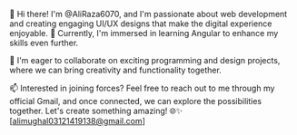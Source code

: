 👋 Hi there! I'm @AliRaza6070, and I'm passionate about web development and creating engaging UI/UX designs that make the digital experience enjoyable. 🚀 Currently, I'm immersed in learning Angular to enhance my skills even further.

💞️ I'm eager to collaborate on exciting programming and design projects, where we can bring creativity and functionality together.

📫 Interested in joining forces? Feel free to reach out to me through my official Gmail, and once connected, we can explore the possibilities together. Let's create something amazing! 🌐✨
[alimughal03121419138@gmail.com]
<!---
AliRaza6070/AliRaza6070 is a ✨ special ✨ repository because its `README.md` (this file) appears on your GitHub profile.
You can click the Preview link to take a look at your changes.
--->
